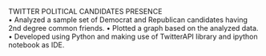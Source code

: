 TWITTER POLITICAL CANDIDATES PRESENCE	        
•	Analyzed a sample set of Democrat and Republican candidates having 2nd degree common friends. 
•	Plotted a graph based on the analyzed data.
•	Developed using Python and making use of TwitterAPI library and ipython notebook as IDE.
